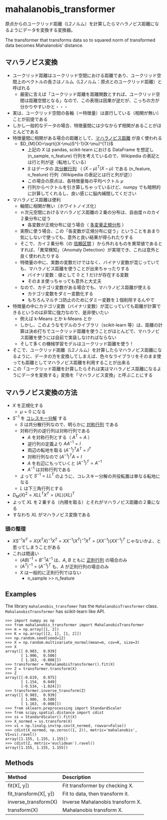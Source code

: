 # mahalanobis_transformer

原点からのユークリッド距離（L2ノルム）を計算したらマハラノビス距離になるようにデータを変換する変換器。

The transformer that transforms data so to squared norm of transformed data becomes Mahalanobis' distance.

## マハラノビス変換

* ユークリッド距離はユークリッド空間における距離であり、ユークリッド空間上のベクトルの長さはノルム（L2ノルム：原点とのユークリッド距離）と呼ばれる
    * 厳密に言えば「ユークリッド距離を距離関数とすれば、ユークリッド空間は距離空間となる」なので、この表現は因果が逆だが、こっちの方が分かりやすいかと・・・
* 実は、ユークリッド空間の各軸（＝特徴量）は直行している（相関が無い）ことが前提である
* しかし一般的なデータの場合、特徴量間には少なからず相関があることがほとんどである
* 特徴量間に相関がある場合の距離として、[マハラノビス距離](https://ja.wikipedia.org/wiki/%E3%83%9E%E3%83%8F%E3%83%A9%E3%83%8E%E3%83%93%E3%82%B9%E8%B7%9D%E9%9B%A2) が良く使われる
	* $D_{M}(X)=\sqrt{(X-\mu)S^{-1}(X-\mu)^{T}}$
        * 上記の $X$ は pandas, scikit-learn における DataFrame を想定し (n\_sample, n\_feature) 行列を考えているので、Wikipedia の表記とは行と列が逆（転地している）
        * $S$ はデータの [共分散行列](https://ja.wikipedia.org/wiki/%E5%88%86%E6%95%A3%E5%85%B1%E5%88%86%E6%95%A3%E8%A1%8C%E5%88%97) （ $(X-\mu)^{T}(X-\mu)$ である (n\_feature, n\_feature) 行列（Wikipedia の表記とは行と列が逆））
        * この場合の原点は、各特徴量毎の平均ベクトル $\mu$
        * 行列からベクトルを引き算しちゃっているけど、numpy でも暗黙的に計算してくれるし、良い感じに脳内補間してください
* マハラノビス距離は便利
    * 軸間に相関が無い（ホワイトノイズ化）
    * ｎ次元空間におけるマハラノビス距離の２乗の分布は、自由度ｎのカイ２乗分布に従う
        * 各変数が正規分布に従う場合（ [多変量正規分布](https://ja.wikipedia.org/wiki/%E5%A4%9A%E5%A4%89%E9%87%8F%E6%AD%A3%E8%A6%8F%E5%88%86%E5%B8%83) ）
    * 実際に使う場合、この「各変数が正規分布に従う」ということをあまり気にしないで使っても、意外と良い結果が得られたりする
    * そこで、カイ２乗分布（の [信頼区間](https://ja.wikipedia.org/wiki/%E4%BF%A1%E9%A0%BC%E5%8C%BA%E9%96%93) ）から外れるものを異常値であるとすれば、「異常検知」（Anomaly Detection）が実現でき、これは意外と良く使われたりする
    * 特徴量の中に、実数の変数だけではなく、バイナリ変数が混じっていても、マハラノビス距離を使うことが出来ちゃったりする
        * バイナリ変数：値として 0 と 1 だけが存在する変数
        * そのまま使っちゃっても意外と大丈夫
	* なので、カテゴリ変数がある場合でも、マハラノビス距離が使える
        * カテゴリ変数をダミー変数化する
        * もちろんマルチコ防止のためにダミー変数を１個削除するんやで
* 特徴量の中にカテゴリ変数（バイナリ変数）が混じっていても距離が計算できるというのは非常に強力なので、是非使いたい
    * 例えば k-Means とか k-Means とか
    * しかし、このようなモデルのライブラリ（scikit-learn 等）は、距離の計算は決め打ちでユークリッド距離を使うことがほとんどで、マハラノビス距離を使うには自前で実装しなければならない
    * そして多くの機械学習モデルはユークリッド距離を使う！
* そこで、ユークリッド距離（L2ノルム）を計算したらマハラノビス距離になるように、データの方を変換してしまえば、色々なライブラリをそのまま使っても距離としてマハラノビス距離を利用することが出来る
* この「ユークリッド距離を計算したらそれは実はマハラノビス距離になるようにデータを変換する」変換を「マハラノビス変換」と呼ぶことにする

## マハラノビス変換の方法

* $X$ を正規化する
    * $\mu=0$ になる
* $S^{-1}$ を [コレスキー分解](https://ja.wikipedia.org/wiki/%E3%82%B3%E3%83%AC%E3%82%B9%E3%82%AD%E3%83%BC%E5%88%86%E8%A7%A3) する
    * $S$ は共分散行列なので、明らかに [対称行列](https://ja.wikipedia.org/wiki/%E5%AF%BE%E7%A7%B0%E8%A1%8C%E5%88%97) である
    * 対称行列の逆行列は対称行列である
        * $A$ を対称行列とする（ $A^{T}=A$ ）
        * 逆行列の定義より $AA^{-1}=I$
        * 両辺の転地を取る $(A^{-1})^{T}A^{T}=I^{T}$
        * 対称行列なので $(A^{-1})^{T}A=I$
        * $A$ を右辺にもっていくと $(A^{-1})^{T}=A^{-1}$
        * $A^{-1}$ は対称行列である
    * よって $S^{-1}=LL^{T}$ のように、コレスキー分解の共役転置は単なる転地になる
	* $L$ は下三角行列とする
* $D_{M}(X)^2=XLL^{T}X^{T}=(XL)(XL)^{T}$
* よって $XL$ を２乗する（内積を取る）とそれがマハラノビス距離の２乗になる
* すなわち $XL$ がマハラノビス変換である

### 頭の整理

* $XS^{-1}X^{T}=X(X^{T}X)^{-1}X^{T}=XX^{-1}(X^{T})^{-1}X^{T}=(XX^{-1})(XX^{-1})^{T}$ じゃないかよ、と思ってしまうことがある
* これは間違い
    * $(AB)^{-1}=B^{-1}A^{-1}$ は、$A$, $B$ ともに [正則行列](https://ja.wikipedia.org/wiki/%E6%AD%A3%E5%89%87%E8%A1%8C%E5%88%97) の場合のみ
    * $(A^{T})^{-1}=(A^{-1})^{T}$ も、$A$ が正則行列の場合のみ
    * $X$ は一般的に正則行列ではない
        * n\_sample >> n\_feature

## Examples

The library `mahalanobis_transfomer` has the `MahalanobisTransformer` class.
`MahalanobisTransformer` has scikit-learn like API.

```
>>> import numpy as np
>>> from mahalanobis_transformer import MahalanobisTransformer
>>> m = np.array([1, 2])
>>> K = np.array([[2, 1], [1, 2]])
>>> np.random.seed(seed=12)
>>> X = np.random.multivariate_normal(mean=m, cov=K, size=3)
>>> X
array([[ 0.903,  0.939]
       [ 1.906,  0.500]
       [ 1.163, -0.008]])
>>> transformer = MahalamobisTransformer().fit(X)
>>> Z = transformer.transform(X)
>>> Z
array([[-0.619,  0.975]
       [ 1.154,  0.049]
       [-0.534, -1.024]])
>>> transformer.inverse_transform(Z)
array([[ 0.903,  0.939]
       [ 1.906,  0.500]
       [ 1.163, -0.008]])
>>> from sklearn.preprocessing import StandardScaler
>>> from scipy.spatial.distance import cdist
>>> ss = StandardScaler().fit(X)
>>> X_normed = ss.transform(X)
>>> vi = np.linalg.inv(np.cov(X_normed, rowvar=False))
>>> cdist(X_normed, np.zeros((1, 2)), metric='mahalanobis', VI=vi).ravel()
array([1.155, 1.155, 1.155])
>>> cdist(Z, metric='euclidean').ravel()
array([1.155, 1.155, 1.155])
```

## Methods

| Method | Description |
| :--- | :--- |
| fit(X[, y]) | Fit transformer by checking X. |
| fit_transform(X[, y]) | Fit to data, then transform it. |
| inverse_transform(X) | Inverse Mahalanobis transform X. |
| transform(X) | Mahalanobis transform X. |
